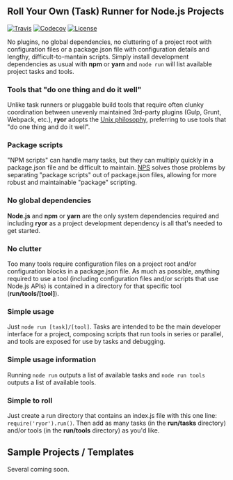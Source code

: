 ## Roll Your Own (Task) Runner for Node.js Projects

[![Travis](https://img.shields.io/travis/ryor-org/ryor.svg)](https://travis-ci.org/ryor-org/ryor)
[![Codecov](https://img.shields.io/codecov/c/github/ryor-org/ryor/v0.0.48.svg)](https://codecov.io/gh/ryor-org/ryor/branch/v0.0.48)
[![License](https://img.shields.io/github/license/ryor-org/ryor.svg)](https://github.com/ryor-org/ryor/blob/master/LICENSE)

No plugins, no global dependencies, no cluttering of a project root with configuration files or a package.json file with configuration details and lengthy, difficult-to-mantain scripts. Simply install development dependencies as usual with **npm** or **yarn** and `node run` will list available project tasks and tools.

### Tools that "do one thing and do it well"

Unlike task runners or pluggable build tools that require often clunky coordination between unevenly maintained 3rd-party plugins (Gulp, Grunt, Webpack, etc.), **ryor** adopts the [Unix philosophy](https://en.wikipedia.org/wiki/Unix_philosophy), preferring to use tools that "do one thing and do it well".

### Package scripts

"NPM scripts" can handle many tasks, but they can multiply quickly in a package.json file and be difficult to maintain.  [NPS](https://www.npmjs.com/package/nps) solves those problems by separating "package scripts" out of package.json files, allowing for more robust and maintainable "package" scripting.

### No global dependencies

**Node.js** and **npm** or **yarn** are the only system dependencies required and including **ryor** as a project development dependency is all that's needed to get started.

### No clutter

Too many tools require configuration files on a project root and/or configuration blocks in a package.json file.  As much as possible, anything required to use a tool (including configuration files and/or scripts that use Node.js APIs) is contained in a directory for that specific tool (**run/tools/[tool]**).

### Simple usage

Just `node run [task]/[tool]`.  Tasks are intended to be the main developer interface for a project, composing scripts that run tools in series or parallel, and tools are exposed for use by tasks and debugging.

### Simple usage information

Running `node run` outputs a list of available tasks and `node run tools` outputs a list of available tools.

### Simple to roll

Just create a run directory that contains an index.js file with this one line: `require('ryor').run()`.  Then add as many tasks (in the **run/tasks** directory) and/or tools (in the **run/tools** directory) as you'd like.

## Sample Projects / Templates

Several coming soon.
